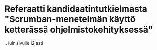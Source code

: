 # Referaatti kandidaatintutkielmasta "Scrumban-menetelmän käyttö ketterässä ohjelmistokehityksessä"
.. luin sivulle 12 asti

